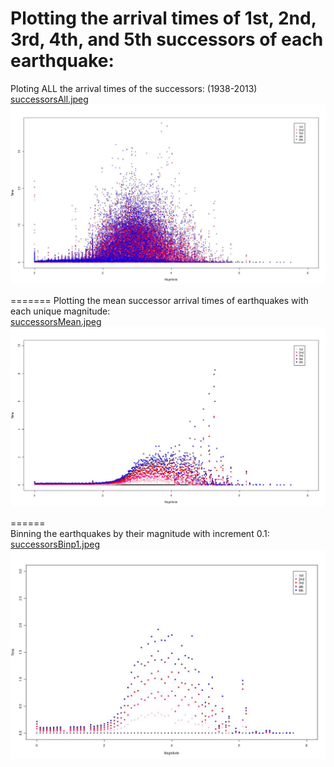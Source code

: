 Plotting the arrival times of 1st, 2nd, 3rd, 4th, and 5th successors of each earthquake:  
========  
Ploting ALL the arrival times of the successors: (1938-2013)  
<a href = "https://docs.google.com/file/d/0B2BR8QHwJQZ-amJ2UFJyclBJeTQ/edit?usp=drive_web">successorsAll.jpeg</a>   
![](successorsAll.jpeg)  


=======
Plotting the mean successor arrival times of earthquakes with each unique magnitude:  
<a href = "https://docs.google.com/file/d/0B2BR8QHwJQZ-bmxTS1JTd2tRcFU/edit?usp=drive_web">successorsMean.jpeg</a>  
![](successorsMean.jpeg)  


======  
Binning the earthquakes by their magnitude with increment 0.1:  
<a href = "https://docs.google.com/file/d/0B2BR8QHwJQZ-ZGFmVzhmOVlUTUk/edit?usp=drive_web">successorsBinp1.jpeg</a>  
![](successorsBinp1.jpeg)  

